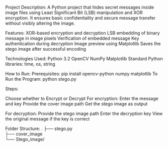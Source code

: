 Project Description:
  A Python project that hides secret messages inside image files using Least Significant Bit (LSB) manipulation and XOR encryption. It ensures basic confidentiality and secure message transfer without visibly altering the image.

Features:
  XOR-based encryption and decryption
  LSB embedding of binary message in image pixels
  Verification of embedded message
  Key authentication during decryption
  Image preview using Matplotlib
  Saves the stego image after successful encoding

Technologies Used:
  Python 3.2
  OpenCV
  NumPy
  Matplotlib
  Standard Python libraries: time, os, string

How to Run:
  Prerequisites:
      pip install opencv-python numpy matplotlib
  To Run the Program:
      python stego.py

Steps:

Choose whether to Encrypt or Decrypt
For encryption:
  Enter the message and key
  Provide the cover image path
  Get the stego image as output

For decryption:
  Provide the stego image path
  Enter the decryption key
  View the original message if the key is correct

Folder Structure:
  .
  ├── stego.py                 
  ├── cover_image           
  └── Stego_image/             

